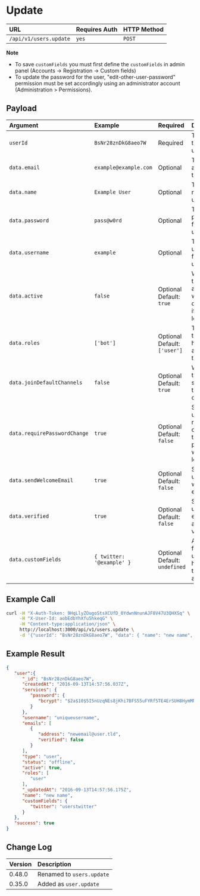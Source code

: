 # Update

| URL | Requires Auth | HTTP Method |
| :--- | :--- | :--- |
| `/api/v1/users.update` | `yes` | `POST` |

**Note**

- To save `customFields` you must first define the `customFields` in admin panel (Accounts -> Registration -> Custom fields)
- To update the password for the user, "edit-other-user-password" permission must be set accordingly using an administrator account (Administration > Permissions).

## Payload

| Argument | Example | Required | Description |
| :--- | :--- | :--- | :--- |
| `userId` | `BsNr28znDkG8aeo7W` | Required | The id of the user to update. |
| `data.email` | `example@example.com` | Optional | The email address for the user. |
| `data.name` | `Example User` | Optional | The display name of the user. |
| `data.password` | `pass@w0rd` | Optional | The password for the user. |
| `data.username` | `example` | Optional | The username for the user. |
| `data.active` | `false` | Optional <br> Default: `true` | Whether the user is active, which determines if they can login or not. |
| `data.roles` | `['bot']` | Optional <br> Default: `['user']` | The roles the user has assigned to them. |
| `data.joinDefaultChannels` | `false` | Optional <br> Default: `true` | Whether the user should join the default channels. |
| `data.requirePasswordChange` | `true` | Optional <br> Default: `false` | Should the user be required to change their password when they login? |
| `data.sendWelcomeEmail` | `true` | Optional <br> Default: `false` | Should the user get a welcome email? |
| `data.verified` | `true` | Optional <br> Default: `false` | Should the user's email address be verified? |
| `data.customFields` | `{ twitter: '@example' }` | Optional <br> Default: `undefined` | Any custom fields the user should have on their account. |

## Example Call

```bash
curl -H "X-Auth-Token: 9HqLlyZOugoStsXCUfD_0YdwnNnunAJF8V47U3QHXSq" \
     -H "X-User-Id: aobEdbYhXfu5hkeqG" \
     -H "Content-type:application/json" \
     http://localhost:3000/api/v1/users.update \
     -d '{"userId": "BsNr28znDkG8aeo7W", "data": { "name": "new name", "email": "newemail@user.tld" }}'
```

## Example Result

```json
{
   "user":{
      "_id": "BsNr28znDkG8aeo7W",
      "createdAt": "2016-09-13T14:57:56.037Z",
      "services": {
         "password": {
            "bcrypt": "$2a$10$5I5nUzqNEs8jKhi7BFS55uFYRf5TE4ErSUH8HymMNAbpMAvsOcl2C"
         }
      },
      "username": "uniqueusername",
      "emails": [
         {
            "address": "newemail@user.tld",
            "verified": false
         }
      ],
      "type": "user",
      "status": "offline",
      "active": true,
      "roles": [
         "user"
      ],
      "_updatedAt": "2016-09-13T14:57:56.175Z",
      "name": "new name",
      "customFields": {
         "twitter": "userstwitter"
      }
   },
   "success": true
}
```

## Change Log

| Version | Description |
| :--- | :--- |
| 0.48.0 | Renamed to `users.update` |
| 0.35.0 | Added as `user.update` |
